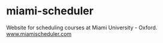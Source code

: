 # miami-scheduler
Website for scheduling courses at Miami University - Oxford. www.miamischeduler.com
